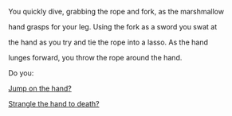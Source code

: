 You quickly dive, grabbing the rope and fork, as the marshmallow

hand grasps for your leg. Using the fork as a sword you swat at

the hand as you try and tie the rope into a lasso. As the hand

lunges forward, you throw the rope around the hand.

Do you:

[Jump on the hand?](../lasso-hand/ride/ride.md)

[Strangle the hand to death?](../lasso-hand/strangle/strangle.md)